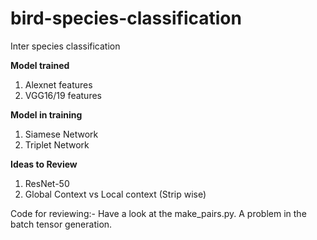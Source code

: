 # bird-species-classification
Inter species classification

**Model trained**
1) Alexnet features
2) VGG16/19 features

**Model in training**
1) Siamese Network
2) Triplet Network

**Ideas to Review**
1) ResNet-50 
2) Global Context vs Local context (Strip wise)

Code for reviewing:- 
Have a look at the make_pairs.py. A problem in the batch tensor generation.
